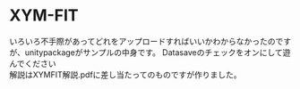 # XYM-FIT
いろいろ不手際があってどれをアップロードすればいいかわからなかったのですが、unitypackageがサンプルの中身です。
Datasaveのチェックをオンにして遊んでください<br>
解説はXYMFIT解説.pdfに差し当たってのものですが作りました。
